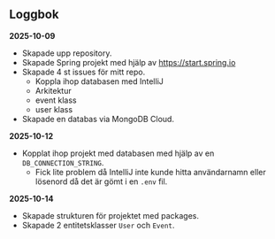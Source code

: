 ## Loggbok

<!-- ## User Stories
- Som användare vill jag kunna logga in för att få ett helikopterperspektiv gällande min ekonomi.
- Som användare vill jag kunna lägga in utgifter/inkomster för att se om jag är kvitt med mig själv.
 -->


**2025-10-09**
- Skapade upp repository.
- Skapade Spring projekt med hjälp av https://start.spring.io
- Skapade 4 st issues för mitt repo.
  - Koppla ihop databasen med IntelliJ
  - Arkitektur
  - event klass
  - user klass
- Skapade en databas via MongoDB Cloud.

**2025-10-12**
- Kopplat ihop projekt med databasen med hjälp av en ``DB_CONNECTION_STRING``.
  - Fick lite problem då IntelliJ inte kunde hitta användarnamn eller lösenord då det är gömt i en ``.env`` fil.

**2025-10-14**
- Skapade strukturen för projektet med packages.
- Skapade 2 entitetsklasser ``User`` och `Event`.
